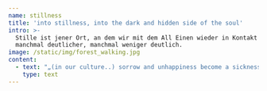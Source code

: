 ```yaml
---
name: stillness
title: 'into stillness, into the dark and hidden side of the soul'
intro: >-
  Stille ist jener Ort, an dem wir mit dem All Einen wieder in Kontakt kommen
  manchmal deutlicher, manchmal weniger deutlich.
image: /static/img/forest_walking.jpg
content:
  - text: "„(in our culture..) sorrow and unhappiness become a sickness one should avoid at any costs…\r\n\nIn the ancient mystery schools the importance of feelings was fully understood. However it was also understood, that only through deep and concentrated praxis would a balanced being emerge, freely able to express feelings such as love, compassion, happiness and sorrow, but with enough self control to avoid being carried away by, e.g. hate, jealousy or unbridled anger.“Lars Muhl, Gate of Light S.38, 39"
    type: text
---
```



